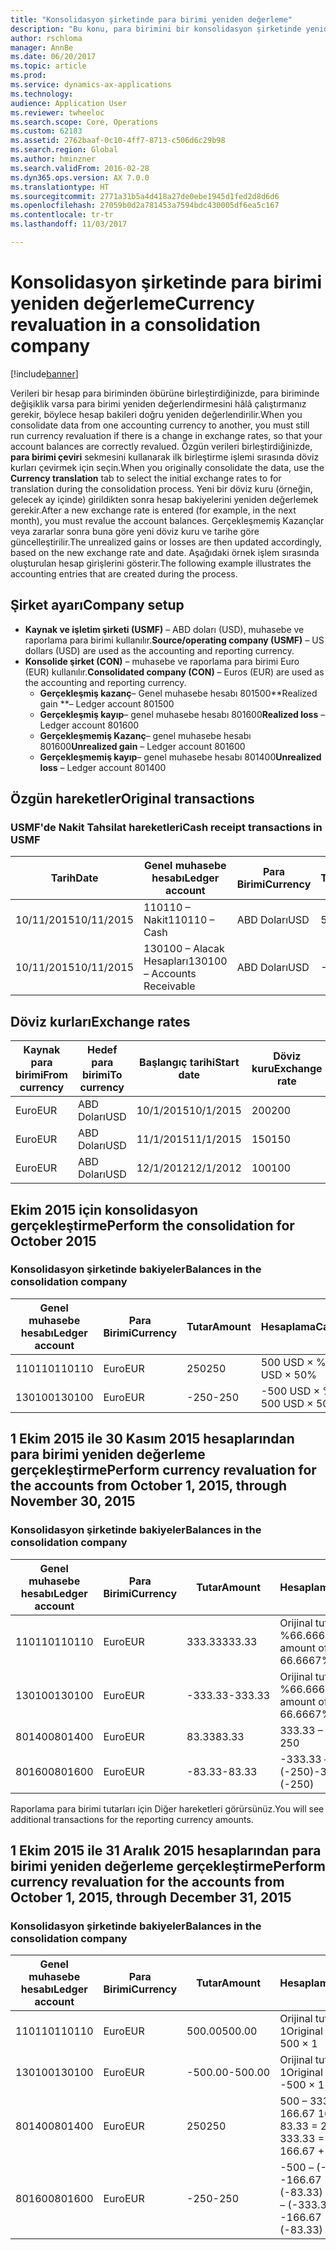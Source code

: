 ```yaml
---
title: "Konsolidasyon şirketinde para birimi yeniden değerleme"
description: "Bu konu, para birimini bir konsolidasyon şirketinde yeniden değerlemeyi açıklar."
author: rschloma
manager: AnnBe
ms.date: 06/20/2017
ms.topic: article
ms.prod: 
ms.service: dynamics-ax-applications
ms.technology: 
audience: Application User
ms.reviewer: twheeloc
ms.search.scope: Core, Operations
ms.custom: 62183
ms.assetid: 2762baaf-0c10-4ff7-8713-c506d6c29b98
ms.search.region: Global
ms.author: hminzner
ms.search.validFrom: 2016-02-28
ms.dyn365.ops.version: AX 7.0.0
ms.translationtype: HT
ms.sourcegitcommit: 2771a31b5a4d418a27de0ebe1945d1fed2d8d6d6
ms.openlocfilehash: 27059b0d2a781453a7594bdc430005df6ea5c167
ms.contentlocale: tr-tr
ms.lasthandoff: 11/03/2017

---
```


# <a name="currency-revaluation-in-a-consolidation-company"></a><span data-ttu-id="093ac-103">Konsolidasyon şirketinde para birimi yeniden değerleme</span><span class="sxs-lookup"><span data-stu-id="093ac-103">Currency revaluation in a consolidation company</span></span>

[!include[banner](../includes/banner.md)]




<span data-ttu-id="093ac-104">Verileri bir hesap para biriminden öbürüne birleştirdiğinizde, para biriminde değişiklik varsa para birimi yeniden değerlendirmesini hâlâ çalıştırmanız gerekir, böylece hesap bakileri doğru yeniden değerlendirilir.</span><span class="sxs-lookup"><span data-stu-id="093ac-104">When you consolidate data from one accounting currency to another, you must still run currency revaluation if there is a change in exchange rates, so that your account balances  are correctly revalued.</span></span> <span data-ttu-id="093ac-105">Özgün verileri birleştirdiğinizde, **para birimi çeviri** sekmesini kullanarak ilk birleştirme işlemi sırasında döviz kurları çevirmek için seçin.</span><span class="sxs-lookup"><span data-stu-id="093ac-105">When you originally consolidate the data, use the **Currency translation** tab to select the initial exchange rates to for translation during the consolidation process.</span></span> <span data-ttu-id="093ac-106">Yeni bir döviz kuru (örneğin, gelecek ay içinde) girildikten sonra hesap bakiyelerini yeniden değerlemek gerekir.</span><span class="sxs-lookup"><span data-stu-id="093ac-106">After a new exchange rate is entered (for example, in the next month), you must revalue the account balances.</span></span> <span data-ttu-id="093ac-107">Gerçekleşmemiş Kazançlar veya zararlar sonra buna göre yeni döviz kuru ve tarihe göre güncelleştirilir.</span><span class="sxs-lookup"><span data-stu-id="093ac-107">The unrealized gains or losses are then updated accordingly, based on the new exchange rate and date.</span></span> <span data-ttu-id="093ac-108">Aşağıdaki örnek işlem sırasında oluşturulan hesap girişlerini gösterir.</span><span class="sxs-lookup"><span data-stu-id="093ac-108">The following example illustrates the accounting entries that are created during the process.</span></span>

## <a name="company-setup"></a><span data-ttu-id="093ac-109">Şirket ayarı</span><span class="sxs-lookup"><span data-stu-id="093ac-109">Company setup</span></span>
-   <span data-ttu-id="093ac-110">**Kaynak ve işletim şirketi (USMF)** – ABD doları (USD), muhasebe ve raporlama para birimi kullanılır.</span><span class="sxs-lookup"><span data-stu-id="093ac-110">**Source/operating company (USMF)** – US dollars (USD) are used as the accounting and reporting currency.</span></span>
-   <span data-ttu-id="093ac-111">**Konsolide şirket (CON)** – muhasebe ve raporlama para birimi Euro (EUR) kullanılır.</span><span class="sxs-lookup"><span data-stu-id="093ac-111">**Consolidated company (CON)** – Euros (EUR) are used as the accounting and reporting currency.</span></span>
    -   <span data-ttu-id="093ac-112">**Gerçekleşmiş kazanç**– Genel muhasebe hesabı 801500</span><span class="sxs-lookup"><span data-stu-id="093ac-112">**Realized gain **– Ledger account 801500</span></span>
    -   <span data-ttu-id="093ac-113">**Gerçekleşmiş kayıp**– genel muhasebe hesabı 801600</span><span class="sxs-lookup"><span data-stu-id="093ac-113">**Realized loss** – Ledger account 801600</span></span>
    -   <span data-ttu-id="093ac-114">**Gerçekleşmemiş Kazanç**– genel muhasebe hesabı 801600</span><span class="sxs-lookup"><span data-stu-id="093ac-114">**Unrealized gain** – Ledger account 801600</span></span>
    -   <span data-ttu-id="093ac-115">**Gerçekleşmemiş kayıp**– genel muhasebe hesabı 801400</span><span class="sxs-lookup"><span data-stu-id="093ac-115">**Unrealized loss** – Ledger account 801400</span></span>

## <a name="original-transactions"></a><span data-ttu-id="093ac-116">Özgün hareketler</span><span class="sxs-lookup"><span data-stu-id="093ac-116">Original transactions</span></span>
### <a name="cash-receipt-transactions-in-usmf"></a><span data-ttu-id="093ac-117">USMF'de Nakit Tahsilat hareketleri</span><span class="sxs-lookup"><span data-stu-id="093ac-117">Cash receipt transactions in USMF</span></span>

| <span data-ttu-id="093ac-118">Tarih</span><span class="sxs-lookup"><span data-stu-id="093ac-118">Date</span></span>       | <span data-ttu-id="093ac-119">Genel muhasebe hesabı</span><span class="sxs-lookup"><span data-stu-id="093ac-119">Ledger account</span></span>               | <span data-ttu-id="093ac-120">Para Birimi</span><span class="sxs-lookup"><span data-stu-id="093ac-120">Currency</span></span> | <span data-ttu-id="093ac-121">Tutar</span><span class="sxs-lookup"><span data-stu-id="093ac-121">Amount</span></span> |
|------------|------------------------------|----------|--------|
| <span data-ttu-id="093ac-122">10/11/2015</span><span class="sxs-lookup"><span data-stu-id="093ac-122">10/11/2015</span></span> | <span data-ttu-id="093ac-123">110110 – Nakit</span><span class="sxs-lookup"><span data-stu-id="093ac-123">110110 – Cash</span></span>                | <span data-ttu-id="093ac-124">ABD Doları</span><span class="sxs-lookup"><span data-stu-id="093ac-124">USD</span></span>      | <span data-ttu-id="093ac-125">500</span><span class="sxs-lookup"><span data-stu-id="093ac-125">500</span></span>    |
| <span data-ttu-id="093ac-126">10/11/2015</span><span class="sxs-lookup"><span data-stu-id="093ac-126">10/11/2015</span></span> | <span data-ttu-id="093ac-127">130100 – Alacak Hesapları</span><span class="sxs-lookup"><span data-stu-id="093ac-127">130100 – Accounts Receivable</span></span> | <span data-ttu-id="093ac-128">ABD Doları</span><span class="sxs-lookup"><span data-stu-id="093ac-128">USD</span></span>      | <span data-ttu-id="093ac-129">-500</span><span class="sxs-lookup"><span data-stu-id="093ac-129">-500</span></span>   |

## <a name="exchange-rates"></a><span data-ttu-id="093ac-130">Döviz kurları</span><span class="sxs-lookup"><span data-stu-id="093ac-130">Exchange rates</span></span>
| <span data-ttu-id="093ac-131">Kaynak para birimi</span><span class="sxs-lookup"><span data-stu-id="093ac-131">From currency</span></span> | <span data-ttu-id="093ac-132">Hedef para birimi</span><span class="sxs-lookup"><span data-stu-id="093ac-132">To currency</span></span> | <span data-ttu-id="093ac-133">Başlangıç tarihi</span><span class="sxs-lookup"><span data-stu-id="093ac-133">Start date</span></span> | <span data-ttu-id="093ac-134">Döviz kuru</span><span class="sxs-lookup"><span data-stu-id="093ac-134">Exchange rate</span></span> |
|---------------|-------------|------------|---------------|
| <span data-ttu-id="093ac-135">Euro</span><span class="sxs-lookup"><span data-stu-id="093ac-135">EUR</span></span>           | <span data-ttu-id="093ac-136">ABD Doları</span><span class="sxs-lookup"><span data-stu-id="093ac-136">USD</span></span>         | <span data-ttu-id="093ac-137">10/1/2015</span><span class="sxs-lookup"><span data-stu-id="093ac-137">10/1/2015</span></span>  | <span data-ttu-id="093ac-138">200</span><span class="sxs-lookup"><span data-stu-id="093ac-138">200</span></span>           |
| <span data-ttu-id="093ac-139">Euro</span><span class="sxs-lookup"><span data-stu-id="093ac-139">EUR</span></span>           | <span data-ttu-id="093ac-140">ABD Doları</span><span class="sxs-lookup"><span data-stu-id="093ac-140">USD</span></span>         | <span data-ttu-id="093ac-141">11/1/2015</span><span class="sxs-lookup"><span data-stu-id="093ac-141">11/1/2015</span></span>  | <span data-ttu-id="093ac-142">150</span><span class="sxs-lookup"><span data-stu-id="093ac-142">150</span></span>           |
| <span data-ttu-id="093ac-143">Euro</span><span class="sxs-lookup"><span data-stu-id="093ac-143">EUR</span></span>           | <span data-ttu-id="093ac-144">ABD Doları</span><span class="sxs-lookup"><span data-stu-id="093ac-144">USD</span></span>         | <span data-ttu-id="093ac-145">12/1/2012</span><span class="sxs-lookup"><span data-stu-id="093ac-145">12/1/2012</span></span>  | <span data-ttu-id="093ac-146">100</span><span class="sxs-lookup"><span data-stu-id="093ac-146">100</span></span>           |

## <a name="perform-the-consolidation-for-october-2015"></a><span data-ttu-id="093ac-147">Ekim 2015 için konsolidasyon gerçekleştirme</span><span class="sxs-lookup"><span data-stu-id="093ac-147">Perform the consolidation for October 2015</span></span>
### <a name="balances-in-the-consolidation-company"></a><span data-ttu-id="093ac-148">Konsolidasyon şirketinde bakiyeler</span><span class="sxs-lookup"><span data-stu-id="093ac-148">Balances in the consolidation company</span></span>

| <span data-ttu-id="093ac-149">Genel muhasebe hesabı</span><span class="sxs-lookup"><span data-stu-id="093ac-149">Ledger account</span></span> | <span data-ttu-id="093ac-150">Para Birimi</span><span class="sxs-lookup"><span data-stu-id="093ac-150">Currency</span></span> | <span data-ttu-id="093ac-151">Tutar</span><span class="sxs-lookup"><span data-stu-id="093ac-151">Amount</span></span> | <span data-ttu-id="093ac-152">Hesaplama</span><span class="sxs-lookup"><span data-stu-id="093ac-152">Calculation</span></span>    |
|----------------|----------|--------|----------------|
| <span data-ttu-id="093ac-153">110110</span><span class="sxs-lookup"><span data-stu-id="093ac-153">110110</span></span>         | <span data-ttu-id="093ac-154">Euro</span><span class="sxs-lookup"><span data-stu-id="093ac-154">EUR</span></span>      | <span data-ttu-id="093ac-155">250</span><span class="sxs-lookup"><span data-stu-id="093ac-155">250</span></span>    | <span data-ttu-id="093ac-156">500 USD × %50</span><span class="sxs-lookup"><span data-stu-id="093ac-156">500 USD × 50%</span></span>  |
| <span data-ttu-id="093ac-157">130100</span><span class="sxs-lookup"><span data-stu-id="093ac-157">130100</span></span>         | <span data-ttu-id="093ac-158">Euro</span><span class="sxs-lookup"><span data-stu-id="093ac-158">EUR</span></span>      | <span data-ttu-id="093ac-159">-250</span><span class="sxs-lookup"><span data-stu-id="093ac-159">-250</span></span>   | <span data-ttu-id="093ac-160">-500 USD × %50</span><span class="sxs-lookup"><span data-stu-id="093ac-160">-500 USD × 50%</span></span> |

## <a name="perform-currency-revaluation-for-the-accounts-from-october-1-2015-through-november-30-2015"></a><span data-ttu-id="093ac-161">1 Ekim 2015 ile 30 Kasım 2015 hesaplarından para birimi yeniden değerleme gerçekleştirme</span><span class="sxs-lookup"><span data-stu-id="093ac-161">Perform currency revaluation for the accounts from October 1, 2015, through November 30, 2015</span></span>
### <a name="balances-in-the-consolidation-company"></a><span data-ttu-id="093ac-162">Konsolidasyon şirketinde bakiyeler</span><span class="sxs-lookup"><span data-stu-id="093ac-162">Balances in the consolidation company</span></span>

| <span data-ttu-id="093ac-163">Genel muhasebe hesabı</span><span class="sxs-lookup"><span data-stu-id="093ac-163">Ledger account</span></span> | <span data-ttu-id="093ac-164">Para Birimi</span><span class="sxs-lookup"><span data-stu-id="093ac-164">Currency</span></span> | <span data-ttu-id="093ac-165">Tutar</span><span class="sxs-lookup"><span data-stu-id="093ac-165">Amount</span></span>  | <span data-ttu-id="093ac-166">Hesaplama</span><span class="sxs-lookup"><span data-stu-id="093ac-166">Calculation</span></span>                        |
|----------------|----------|---------|------------------------------------|
| <span data-ttu-id="093ac-167">110110</span><span class="sxs-lookup"><span data-stu-id="093ac-167">110110</span></span>         | <span data-ttu-id="093ac-168">Euro</span><span class="sxs-lookup"><span data-stu-id="093ac-168">EUR</span></span>      | <span data-ttu-id="093ac-169">333.33</span><span class="sxs-lookup"><span data-stu-id="093ac-169">333.33</span></span>  | <span data-ttu-id="093ac-170">Orijinal tutar 500 × %66.6667</span><span class="sxs-lookup"><span data-stu-id="093ac-170">Original amount of 500 × 66.6667%</span></span>  |
| <span data-ttu-id="093ac-171">130100</span><span class="sxs-lookup"><span data-stu-id="093ac-171">130100</span></span>         | <span data-ttu-id="093ac-172">Euro</span><span class="sxs-lookup"><span data-stu-id="093ac-172">EUR</span></span>      | <span data-ttu-id="093ac-173">-333.33</span><span class="sxs-lookup"><span data-stu-id="093ac-173">-333.33</span></span> | <span data-ttu-id="093ac-174">Orijinal tutar -500 × %66.6667</span><span class="sxs-lookup"><span data-stu-id="093ac-174">Original amount of -500 × 66.6667%</span></span> |
| <span data-ttu-id="093ac-175">801400</span><span class="sxs-lookup"><span data-stu-id="093ac-175">801400</span></span>         | <span data-ttu-id="093ac-176">Euro</span><span class="sxs-lookup"><span data-stu-id="093ac-176">EUR</span></span>      | <span data-ttu-id="093ac-177">83.33</span><span class="sxs-lookup"><span data-stu-id="093ac-177">83.33</span></span>   | <span data-ttu-id="093ac-178">333.33 – 250</span><span class="sxs-lookup"><span data-stu-id="093ac-178">333.33 – 250</span></span>                       |
| <span data-ttu-id="093ac-179">801600</span><span class="sxs-lookup"><span data-stu-id="093ac-179">801600</span></span>         | <span data-ttu-id="093ac-180">Euro</span><span class="sxs-lookup"><span data-stu-id="093ac-180">EUR</span></span>      | <span data-ttu-id="093ac-181">-83.33</span><span class="sxs-lookup"><span data-stu-id="093ac-181">-83.33</span></span>  | <span data-ttu-id="093ac-182">-333.33 – (-250)</span><span class="sxs-lookup"><span data-stu-id="093ac-182">-333.33 – (-250)</span></span>                   |

<span data-ttu-id="093ac-183">Raporlama para birimi tutarları için Diğer hareketleri görürsünüz.</span><span class="sxs-lookup"><span data-stu-id="093ac-183">You will see additional transactions for the reporting currency amounts.</span></span>

## <a name="perform-currency-revaluation-for-the-accounts-from-october-1-2015-through-december-31-2015"></a><span data-ttu-id="093ac-184">1 Ekim 2015 ile 31 Aralık 2015 hesaplarından para birimi yeniden değerleme gerçekleştirme</span><span class="sxs-lookup"><span data-stu-id="093ac-184">Perform currency revaluation for the accounts from October 1, 2015, through December 31, 2015</span></span>
### <a name="balances-in-the-consolidation-company"></a><span data-ttu-id="093ac-185">Konsolidasyon şirketinde bakiyeler</span><span class="sxs-lookup"><span data-stu-id="093ac-185">Balances in the consolidation company</span></span>

| <span data-ttu-id="093ac-186">Genel muhasebe hesabı</span><span class="sxs-lookup"><span data-stu-id="093ac-186">Ledger account</span></span> | <span data-ttu-id="093ac-187">Para Birimi</span><span class="sxs-lookup"><span data-stu-id="093ac-187">Currency</span></span> | <span data-ttu-id="093ac-188">Tutar</span><span class="sxs-lookup"><span data-stu-id="093ac-188">Amount</span></span>  | <span data-ttu-id="093ac-189">Hesaplama</span><span class="sxs-lookup"><span data-stu-id="093ac-189">Calculation</span></span>                                          |
|----------------|----------|---------|------------------------------------------------------|
| <span data-ttu-id="093ac-190">110110</span><span class="sxs-lookup"><span data-stu-id="093ac-190">110110</span></span>         | <span data-ttu-id="093ac-191">Euro</span><span class="sxs-lookup"><span data-stu-id="093ac-191">EUR</span></span>      | <span data-ttu-id="093ac-192">500.00</span><span class="sxs-lookup"><span data-stu-id="093ac-192">500.00</span></span>  | <span data-ttu-id="093ac-193">Orijinal tutar of 500 × 1</span><span class="sxs-lookup"><span data-stu-id="093ac-193">Original amount of 500 × 1</span></span>                           |
| <span data-ttu-id="093ac-194">130100</span><span class="sxs-lookup"><span data-stu-id="093ac-194">130100</span></span>         | <span data-ttu-id="093ac-195">Euro</span><span class="sxs-lookup"><span data-stu-id="093ac-195">EUR</span></span>      | <span data-ttu-id="093ac-196">-500.00</span><span class="sxs-lookup"><span data-stu-id="093ac-196">-500.00</span></span> | <span data-ttu-id="093ac-197">Orijinal tutar -500 × 1</span><span class="sxs-lookup"><span data-stu-id="093ac-197">Original amount of -500 × 1</span></span>                          |
| <span data-ttu-id="093ac-198">801400</span><span class="sxs-lookup"><span data-stu-id="093ac-198">801400</span></span>         | <span data-ttu-id="093ac-199">Euro</span><span class="sxs-lookup"><span data-stu-id="093ac-199">EUR</span></span>      | <span data-ttu-id="093ac-200">250</span><span class="sxs-lookup"><span data-stu-id="093ac-200">250</span></span>     | <span data-ttu-id="093ac-201">500 – 333.33 = 166.67 166.67 + 83.33 = 250</span><span class="sxs-lookup"><span data-stu-id="093ac-201">500 – 333.33 = 166.67 166.67 + 83.33 = 250</span></span>           |
| <span data-ttu-id="093ac-202">801600</span><span class="sxs-lookup"><span data-stu-id="093ac-202">801600</span></span>         | <span data-ttu-id="093ac-203">Euro</span><span class="sxs-lookup"><span data-stu-id="093ac-203">EUR</span></span>      | <span data-ttu-id="093ac-204">-250</span><span class="sxs-lookup"><span data-stu-id="093ac-204">-250</span></span>    | <span data-ttu-id="093ac-205">-500 – (-333.33) = -166.67 -166.67 + (-83.33) = -250</span><span class="sxs-lookup"><span data-stu-id="093ac-205">-500 – (-333.33) = -166.67 -166.67 + (-83.33) = -250</span></span> |






